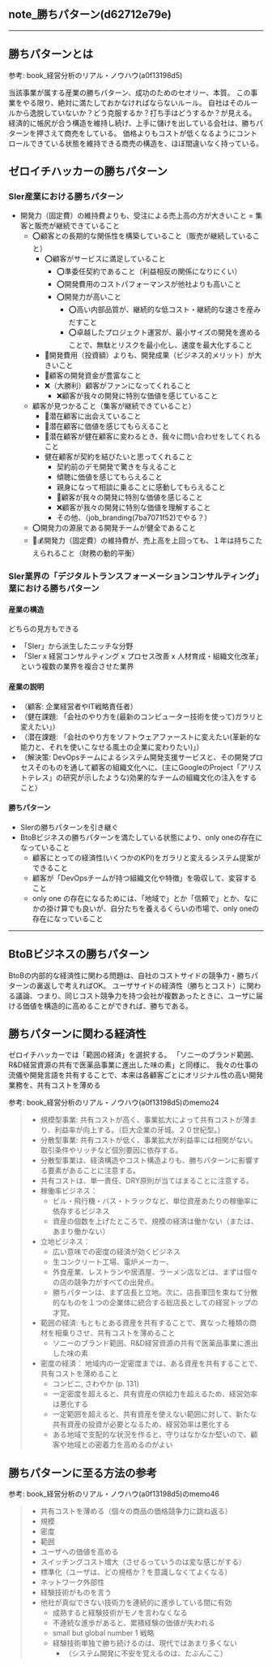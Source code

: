 note_勝ちパターン(d62712e79e)
---


---

## 勝ちパターンとは
参考: book_経営分析のリアル・ノウハウ(a0f13198d5)

当該事業が属する産業の勝ちパターン、成功のためのセオリー、本質。
この事業をやる限り、絶対に満たしておかなければならないルール。
自社はそのルールから逸脱していないか？どう克服するか？打ち手はどうするか？が見える。
経済的に帳尻が合う構造を維持し続け、上手に儲けを出している会社は、勝ちパターンを押さえて商売をしている。
価格よりもコストが低くなるようにコントロールできている状態を維持できる商売の構造を、ほぼ間違いなく持っている。

## ゼロイチハッカーの勝ちパターン
### SIer産業における勝ちパターン
- 開発力（固定費）の維持費よりも、受注による売上高の方が大きいこと = 集客と販売が継続できていること
  - ⭕️顧客との長期的な関係性を構築していること（販売が継続していること）
    - ⭕️顧客がサービスに満足していること
      - ⭕️準委任契約であること（利益相反の関係になりにくい）
      - ⭕️開発費用のコストパフォーマンスが他社よりも高いこと
      - ⭕️開発力が高いこと
        - ⭕️高い内部品質が、継続的な低コスト・継続的な速さを産みだすこと
        - ⭕️卓越したプロジェクト運営が、最小サイズの開発を進めることで、無駄とリスクを最小化し、速度を最大化すること
    - 🤔開発費用（投資額）よりも、開発成果（ビジネス的メリット）が大きいこと
    - 🤔顧客の開発資金が豊富なこと
    - ❌（大勝利）顧客がファンになってくれること
      - ❌顧客が我々の開発に特別な価値を感じていること
  - 顧客が見つかること（集客が継続できていること）
    - 🤔潜在顧客に出会えていること
    - 🤔潜在顧客に価値を感じてもらえること
    - 🤔潜在顧客が健在顧客に変わるとき、我々に問い合わせをしてくれること
    - 健在顧客が契約を結びたいと思ってくれること
      - 契約前のデモ開発で驚きを与えること
      - 傾聴に価値を感じてもらえること
      - 親身になって相談に乗ることに感動してもらえること
      - 🤔顧客が我々の開発に特別な価値を感じること
      - ❌顧客が我々の開発に特別な価値を理解すること
      - その他、（job_branding(7ba7071f52)でやる？）
  - ⭕️開発力の源泉である開発チームが健全であること
  - 🤔💰開発力（固定費）の維持費が、売上高を上回っても、１年は持ちこたえられること（財務の動的平衡）

### SIer業界の「デジタルトランスフォーメーションコンサルティング」業における勝ちパターン
#### 産業の構造
どちらの見方もできる
- 「SIer」から派生したニッチな分野
- 「SIer x 経営コンサルティング x プロセス改善 x 人材育成・組織文化改革」という複数の業界を複合させた業界
#### 産業の説明
- （顧客: 企業経営者やIT戦略責任者）
- （健在課題: 「会社のやり方を(最新のコンピューター技術を使って)ガラリと変えたい」）
- （潜在課題: 「会社のやり方をソフトウェアファーストに変えたい(革新的な能力と、それを使いこなせる風土の企業に変わりたい)」）
- （解決策: DevOpsチームによるシステム開発支援サービスと、その開発プロセスそのものを通して顧客の組織文化へに、(主にGoogleのProject「アリストテレス」の研究が示したような)効果的なチームの組織文化の注入をすること）
#### 勝ちパターン
- SIerの勝ちパターンを引き継ぐ
- BtoBビジネスの勝ちパターンを満たしている状態により、only oneの存在になっていること
  - 顧客にとっての経済性(いくつかのKPI)をガラリと変えるシステム提案ができること
  - 顧客が「DevOpsチームが持つ組織文化や特徴」を吸収して、変容すること
  - only one の存在になるためには、「地域で」とか「信頼で」とか、なにかの掛け算でも良いが、自分たちを養えるくらいの市場で、only oneの存在になっていること

---
## BtoBビジネスの勝ちパターン
BtoBの内部的な経済性に関わる問題は、自社のコストサイドの競争力・勝ちパターンの裏返しで考えればOK。
ユーザサイドの経済性（勝ちとコスト）に関わる議論、つまり、同じコスト競争力を持つ会社が複数あったときに、ユーザに届ける価値を構造的に高めることができれば、勝ちである。

## 勝ちパターンに関わる経済性
ゼロイチハッカーでは「範囲の経済」を選択する。
「ソニーのブランド範囲、R&D経営資源の共有で医薬品事業に進出した味の素」と同様に、
我々の仕事の流儀や開発言語を共有することで、本来は各顧客ごとにオリジナル性の高い開発業務を、共有コストを薄める

参考: book_経営分析のリアル・ノウハウ(a0f13198d5)のmemo24

>- 規模型事業: 共有コストが高く、事業拡大によって共有コストが薄まり、利益率が向上する。（巨大企業の牙城。２０世紀型。）
>- 分散型事業: 共有コストが低く、事業拡大が利益率には相関がない。取引条件やリッチなど個別要因に依存する。
>  - 分散型事業は、経済構造やコスト構造よりも、勝ちパターンに影響する要素があることに注意する。
>  - 共有コストは、単一責任、DRY原則が当てはまることに注意する。
>  - 稼働率ビジネス：
>    - ビル・飛行機・バス・トラックなど、単位資産あたりの稼働率に依存するビジネス
>    - 資産の個数を上げたところで、規模の経済は働かない（または、あまり働かない）
>  - 立地ビジネス：
>    - 広い意味での密度の経済が効くビジネス
>    - 生コンクリート工場、電炉メーカー、
>    - 外食産業、レストランや居酒屋、ラーメン店などは、まずは個々の店の競争力がすべての出発点。
>    - 勝ちパターンは、まず店長と立地。次に、店長軍団を束ねて分散的なものを１つの企業体に統合する総店長としての経営トップの才覚。
>  - 範囲の経済: もともとある資産を共有することで、異なった種類の商材を相乗りさせ、共有コストを薄めること
>    - ソニーのブランド範囲、R&D経営資源の共有で医薬品事業に進出した味の素
>  - 密度の経済： 地域内の一定密度までは、ある資産を共有することで、共有コストを薄めること
>    - コンビニ, さわやか (p. 131)
>    - 一定密度を超えると、共有資産の供給力を超えるため、経営効率は悪化する
>    - 一定範囲を超えると、共有資産を使えない範囲に対して、新たな共有資産の投資が必要となるため、経営効率は悪化する
>    - ある地域で支配的な状況を作ると、守りはなかなか堅いので、顧客や地域との密着力を高めるのがよい


## 勝ちパターンに至る方法の参考
参考: book_経営分析のリアル・ノウハウ(a0f13198d5)のmemo46

>- 共有コストを薄める（個々の商品の価格競争力に跳ね返る）
>  - 規模
>  - 密度
>  - 範囲
>- ユーザへの価値を高める
>  - スイッチングコスト増大（させるっていうのは変な感じがする）
>  - 標準化（ユーザは、どの規格か？を意識しなくてよくなる）
>  - ネットワーク外部性
>- 経験技術がものを言う
>  - 他社が真似できない技術力を連続的に進歩している間に有効
>    - 成熟すると経験技術がモノを言わなくなる
>    - 不連続な進歩があると、累積経験の価値が失われる
>    - small but global number 1 戦略
>    - 経験技術単独で勝ち続けるのは、現代ではあまり多くない
>      - （システム開発に不安を覚えるのは、たぶんここ）





